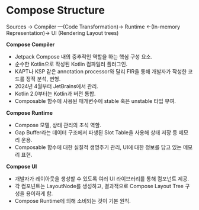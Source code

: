 # Compose Structure

Sources → Compiler —(Code Transformation)→ Runtime ←(In-memory Representation)→ UI (Rendering Layout trees)

**Compose Compiler**

- Jetpack Compose 내의 중추적인 역할을 하는 핵심 구성 요소.
- 순수한 Kotlin으로 작성된 Kotlin 컴파일러 플러그인.
- KAPT나 KSP 같은 annotation processor와 달리 FIR을 통해 개발자가 작성한 코드를 정적 분석, 변형.
- 2024년 4월부터 JetBrains에서 관리.
- Kotlin 2.0부터는 Kotlin과 버전 통합.
- Composable 함수에 사용된 매개변수에 stable 혹은 unstable 타입 부여.

**Compose Runtime**

- Compose 모델, 상태 관리의 초석 역할.
- Gap Buffer라는 데이터 구조에서 파생된 Slot Table을 사용해 상태 저장 등 메모리 운용.
- Composable 함수에 대한 실질적 생명주기 관리, UI에 대한 정보를 담고 있는 메모리 표현.

**Compose UI**

- 개발자가 레이아웃을 생성할 수 있도록 여러 UI 라이브러리를 통해 컴포넌트 제공.
- 각 컴포넌트는 LayoutNode를 생성하고, 결과적으로 Compose Layout Tree 구성을 용이하게 함.
- Compose Runtime에 의해 소비되는 것이 기본 원칙.